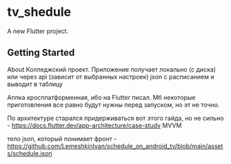 # tv_shedule

A new Flutter project.

## Getting Started

About
Колледжский проект. Приложение получает локально (с диска) или через api (зависит от выбранных настроек) json с расписанием и выводит в таблицу

Аппка кросплатформенная, ибо на Flutter писал. Мб некоторые приготовления все равно будут нужны перед запуском, но эт не точно.

По архитектуре старался придерживаться вот этого гайда, но не сильно - https://docs.flutter.dev/app-architecture/case-study
MVVM 

тело json, который понимает фронт - https://github.com/LemeshkinIvan/schedule_on_android_tv/blob/main/assets/schedule.json
